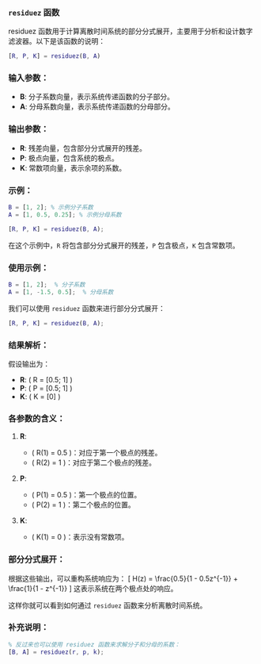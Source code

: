 ### `residuez` 函数
residuez 函数用于计算离散时间系统的部分分式展开，主要用于分析和设计数字滤波器。以下是该函数的说明：
```matlab
[R, P, K] = residuez(B, A)
```

### 输入参数：
- **B**: 分子系数向量，表示系统传递函数的分子部分。
- **A**: 分母系数向量，表示系统传递函数的分母部分。

### 输出参数：
- **R**: 残差向量，包含部分分式展开的残差。
- **P**: 极点向量，包含系统的极点。
- **K**: 常数项向量，表示余项的系数。

### 示例：
```matlab
B = [1, 2]; % 示例分子系数
A = [1, 0.5, 0.25]; % 示例分母系数

[R, P, K] = residuez(B, A);
```

在这个示例中，`R` 将包含部分分式展开的残差，`P` 包含极点，`K` 包含常数项。

### 使用示例：

```matlab
B = [1, 2];  % 分子系数
A = [1, -1.5, 0.5];  % 分母系数
```

我们可以使用 `residuez` 函数来进行部分分式展开：

```matlab
[R, P, K] = residuez(B, A);
```

### 结果解析：
假设输出为：

- **R**: \( R = [0.5; 1] \)
- **P**: \( P = [0.5; 1] \)
- **K**: \( K = [0] \)

### 各参数的含义：
1. **R**: 
   - \( R(1) = 0.5 \)：对应于第一个极点的残差。
   - \( R(2) = 1 \)：对应于第二个极点的残差。

2. **P**:
   - \( P(1) = 0.5 \)：第一个极点的位置。
   - \( P(2) = 1 \)：第二个极点的位置。

3. **K**:
   - \( K(1) = 0 \)：表示没有常数项。

### 部分分式展开：
根据这些输出，可以重构系统响应为：
\[
H(z) = \frac{0.5}{1 - 0.5z^{-1}} + \frac{1}{1 - z^{-1}}
\]
这表示系统在两个极点处的响应。

这样你就可以看到如何通过 `residuez` 函数来分析离散时间系统。

### 补充说明：
```matlab
% 反过来也可以使用 residuez 函数来求解分子和分母的系数：
[B, A] = residuez(r, p, k);
```




